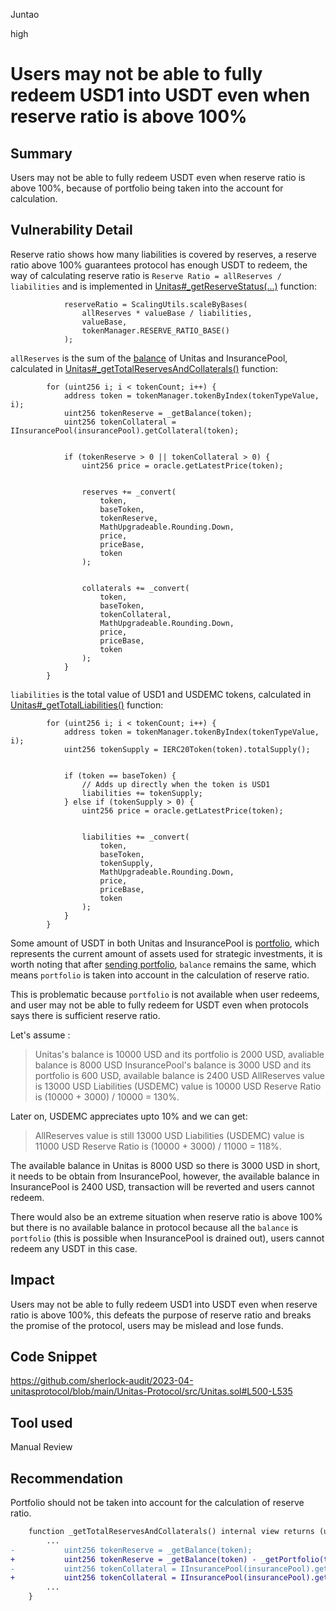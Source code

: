 Juntao

high

# Users may not be able to fully redeem USD1 into USDT even when reserve ratio is above 100%

## Summary

Users may not be able to fully redeem USDT even when reserve ratio is above 100%, because of portfolio being taken into the account for calculation.

## Vulnerability Detail

Reserve ratio shows how many liabilities is covered by reserves, a reserve ratio above 100% guarantees protocol has enough USDT to redeem, the way of calculating reserve ratio is `Reserve Ratio = allReserves / liabilities` and is implemented in [Unitas#_getReserveStatus(...)](https://github.com/sherlock-audit/2023-04-unitasprotocol/blob/main/Unitas-Protocol/src/Unitas.sol#L476-L495) function:
```solidity
            reserveRatio = ScalingUtils.scaleByBases(
                allReserves * valueBase / liabilities,
                valueBase,
                tokenManager.RESERVE_RATIO_BASE()
            );
```

`allReserves` is the sum of the [balance](https://github.com/sherlock-audit/2023-04-unitasprotocol/blob/main/Unitas-Protocol/src/PoolBalances.sol#L22) of Unitas and InsurancePool,  calculated in [Unitas#_getTotalReservesAndCollaterals()](https://github.com/sherlock-audit/2023-04-unitasprotocol/blob/main/Unitas-Protocol/src/Unitas.sol#L500-L535) function:
```solidity
        for (uint256 i; i < tokenCount; i++) {
            address token = tokenManager.tokenByIndex(tokenTypeValue, i);
            uint256 tokenReserve = _getBalance(token);
            uint256 tokenCollateral = IInsurancePool(insurancePool).getCollateral(token);


            if (tokenReserve > 0 || tokenCollateral > 0) {
                uint256 price = oracle.getLatestPrice(token);


                reserves += _convert(
                    token,
                    baseToken,
                    tokenReserve,
                    MathUpgradeable.Rounding.Down,
                    price,
                    priceBase,
                    token
                );


                collaterals += _convert(
                    token,
                    baseToken,
                    tokenCollateral,
                    MathUpgradeable.Rounding.Down,
                    price,
                    priceBase,
                    token
                );
            }
        }
```

`liabilities` is the total value of USD1 and USDEMC tokens, calculated in [Unitas#_getTotalLiabilities()](https://github.com/sherlock-audit/2023-04-unitasprotocol/blob/main/Unitas-Protocol/src/Unitas.sol#L540-L567) function:
```solidity
        for (uint256 i; i < tokenCount; i++) {
            address token = tokenManager.tokenByIndex(tokenTypeValue, i);
            uint256 tokenSupply = IERC20Token(token).totalSupply();


            if (token == baseToken) {
                // Adds up directly when the token is USD1
                liabilities += tokenSupply;
            } else if (tokenSupply > 0) {
                uint256 price = oracle.getLatestPrice(token);


                liabilities += _convert(
                    token,
                    baseToken,
                    tokenSupply,
                    MathUpgradeable.Rounding.Down,
                    price,
                    priceBase,
                    token
                );
            }
        }
```

Some amount of USDT in both Unitas and InsurancePool is [portfolio](https://github.com/sherlock-audit/2023-04-unitasprotocol/blob/main/Unitas-Protocol/src/PoolBalances.sol#L26), which represents the current amount of assets used for strategic investments, it is worth noting that after [sending portfolio](https://github.com/sherlock-audit/2023-04-unitasprotocol/blob/main/Unitas-Protocol/src/PoolBalances.sol#L83-L99), `balance` remains the same, which means `portfolio` is taken into account in the calculation of reserve ratio.

This is problematic because `portfolio` is not available when user redeems, and user may not be able to fully redeem for USDT even when protocols says there is sufficient reserve ratio. 

Let's assume :

> Unitas's balance is 10000 USD and its portfolio is 2000 USD, avaliable balance is 8000 USD
> InsurancePool's balance is 3000 USD and its portfolio is 600 USD, available balance is 2400 USD
> AllReserves value is 13000 USD
> Liabilities (USDEMC) value is 10000 USD
> Reserve Ratio is (10000 + 3000) /  10000 = 130%.

Later on, USDEMC appreciates upto 10% and we can get:
> AllReserves value is still 13000 USD
> Liabilities (USDEMC) value is 11000 USD
> Reserve Ratio is (10000 + 3000) /  11000 = 118%.

The available balance in Unitas is 8000 USD so there is 3000 USD in short, it needs to be obtain from InsurancePool, however,  the available balance in InsurancePool is 2400 USD, transaction will be reverted and users cannot redeem.

There would also be an extreme situation when reserve ratio is above 100% but there is no available balance in protocol because all the `balance` is `portfolio` (this is possible when InsurancePool is drained out), users cannot redeem any USDT in this case.

## Impact

Users may not be able to fully redeem USD1 into USDT even when reserve ratio is above 100%, this defeats the purpose of reserve ratio and breaks the promise of the protocol, users may be mislead and lose funds.

## Code Snippet

https://github.com/sherlock-audit/2023-04-unitasprotocol/blob/main/Unitas-Protocol/src/Unitas.sol#L500-L535

## Tool used

Manual Review

## Recommendation

Portfolio should not be taken into account for the calculation of reserve ratio.
```diff
    function _getTotalReservesAndCollaterals() internal view returns (uint256 reserves, uint256 collaterals) {
        ...
-           uint256 tokenReserve = _getBalance(token);
+           uint256 tokenReserve = _getBalance(token) - _getPortfolio(token);
-           uint256 tokenCollateral = IInsurancePool(insurancePool).getCollateral(token);
+           uint256 tokenCollateral = IInsurancePool(insurancePool).getCollateral(token) - IInsurancePool(insurancePool).getPortfolio(token);
        ...
    }
```
